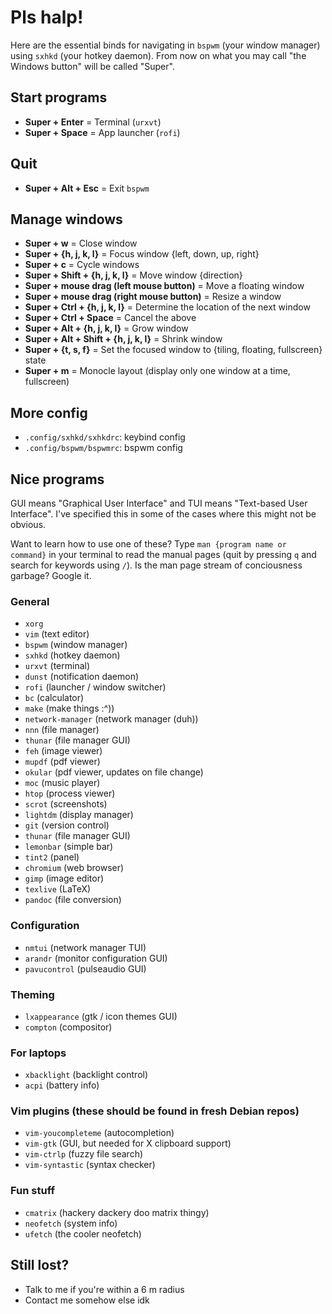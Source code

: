# Pls halp!

Here are the essential binds for navigating in `bspwm` (your window manager) using `sxhkd` (your hotkey daemon).
From now on what you may call "the Windows button" will be called "Super".

## Start programs

- **Super + Enter** = Terminal (`urxvt`)
- **Super + Space** = App launcher (`rofi`)

## Quit

- **Super + Alt + Esc** = Exit `bspwm`

## Manage windows

- **Super + w** = Close window
- **Super + {h, j, k, l}** = Focus window {left, down, up, right}
- **Super + c** = Cycle windows
- **Super + Shift + {h, j, k, l}** = Move window {direction}
- **Super + mouse drag (left mouse button)** = Move a floating window
- **Super + mouse drag (right mouse button)** = Resize a window
- **Super + Ctrl + {h, j, k, l}** = Determine the location of the next window
- **Super + Ctrl + Space** = Cancel the above
- **Super + Alt + {h, j, k, l}** = Grow window
- **Super + Alt + Shift + {h, j, k, l}** = Shrink window
- **Super + {t, s, f}** = Set the focused window to {tiling, floating, fullscreen} state
- **Super + m** = Monocle layout (display only one window at a time, fullscreen)

## More config

- `.config/sxhkd/sxhkdrc`: keybind config
- `.config/bspwm/bspwmrc`: bspwm config

## Nice programs

GUI means "Graphical User Interface" and TUI means "Text-based User Interface".
I've specified this in some of the cases where this might not be obvious.

Want to learn how to use one of these? Type `man {program name or command}`
in your terminal to read the manual pages (quit by pressing `q` and search for
keywords using `/`). Is the man page stream of conciousness garbage? Google it.

### General

- `xorg`
- `vim` (text editor)
- `bspwm` (window manager)
- `sxhkd` (hotkey daemon)
- `urxvt` (terminal)
- `dunst` (notification daemon)
- `rofi` (launcher / window switcher)
- `bc` (calculator)
- `make` (make things :^))
- `network-manager` (network manager (duh))
- `nnn` (file manager)
- `thunar` (file manager GUI)
- `feh` (image viewer)
- `mupdf` (pdf viewer)
- `okular` (pdf viewer, updates on file change)
- `moc` (music player)
- `htop` (process viewer)
- `scrot` (screenshots)
- `lightdm` (display manager)
- `git` (version control)
- `thunar` (file manager GUI)
- `lemonbar` (simple bar)
- `tint2` (panel)
- `chromium` (web browser)
- `gimp` (image editor)
- `texlive` (LaTeX)
- `pandoc` (file conversion)

### Configuration

- `nmtui` (network manager TUI)
- `arandr` (monitor configuration GUI)
- `pavucontrol` (pulseaudio GUI)

### Theming

- `lxappearance` (gtk / icon themes GUI)
- `compton` (compositor)

### For laptops

- `xbacklight` (backlight control)
- `acpi` (battery info)

### Vim plugins (these should be found in fresh Debian repos)

- `vim-youcompleteme` (autocompletion)
- `vim-gtk` (GUI, but needed for X clipboard support)
- `vim-ctrlp` (fuzzy file search)
- `vim-syntastic` (syntax checker)

### Fun stuff

- `cmatrix` (hackery dackery doo matrix thingy)
- `neofetch` (system info)
- `ufetch` (the cooler neofetch)

## Still lost?

- Talk to me if you're within a 6 m radius
- Contact me somehow else idk
